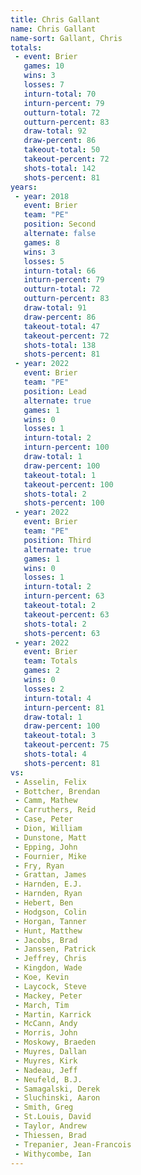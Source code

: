 ```yaml
---
title: Chris Gallant
name: Chris Gallant
name-sort: Gallant, Chris
totals:
 - event: Brier
   games: 10
   wins: 3
   losses: 7
   inturn-total: 70
   inturn-percent: 79
   outturn-total: 72
   outturn-percent: 83
   draw-total: 92
   draw-percent: 86
   takeout-total: 50
   takeout-percent: 72
   shots-total: 142
   shots-percent: 81
years:
 - year: 2018
   event: Brier
   team: "PE"
   position: Second
   alternate: false
   games: 8
   wins: 3
   losses: 5
   inturn-total: 66
   inturn-percent: 79
   outturn-total: 72
   outturn-percent: 83
   draw-total: 91
   draw-percent: 86
   takeout-total: 47
   takeout-percent: 72
   shots-total: 138
   shots-percent: 81
 - year: 2022
   event: Brier
   team: "PE"
   position: Lead
   alternate: true
   games: 1
   wins: 0
   losses: 1
   inturn-total: 2
   inturn-percent: 100
   draw-total: 1
   draw-percent: 100
   takeout-total: 1
   takeout-percent: 100
   shots-total: 2
   shots-percent: 100
 - year: 2022
   event: Brier
   team: "PE"
   position: Third
   alternate: true
   games: 1
   wins: 0
   losses: 1
   inturn-total: 2
   inturn-percent: 63
   takeout-total: 2
   takeout-percent: 63
   shots-total: 2
   shots-percent: 63
 - year: 2022
   event: Brier
   team: Totals
   games: 2
   wins: 0
   losses: 2
   inturn-total: 4
   inturn-percent: 81
   draw-total: 1
   draw-percent: 100
   takeout-total: 3
   takeout-percent: 75
   shots-total: 4
   shots-percent: 81
vs:
 - Asselin, Felix
 - Bottcher, Brendan
 - Camm, Mathew
 - Carruthers, Reid
 - Case, Peter
 - Dion, William
 - Dunstone, Matt
 - Epping, John
 - Fournier, Mike
 - Fry, Ryan
 - Grattan, James
 - Harnden, E.J.
 - Harnden, Ryan
 - Hebert, Ben
 - Hodgson, Colin
 - Horgan, Tanner
 - Hunt, Matthew
 - Jacobs, Brad
 - Janssen, Patrick
 - Jeffrey, Chris
 - Kingdon, Wade
 - Koe, Kevin
 - Laycock, Steve
 - Mackey, Peter
 - March, Tim
 - Martin, Karrick
 - McCann, Andy
 - Morris, John
 - Moskowy, Braeden
 - Muyres, Dallan
 - Muyres, Kirk
 - Nadeau, Jeff
 - Neufeld, B.J.
 - Samagalski, Derek
 - Sluchinski, Aaron
 - Smith, Greg
 - St.Louis, David
 - Taylor, Andrew
 - Thiessen, Brad
 - Trepanier, Jean-Francois
 - Withycombe, Ian
---
```

